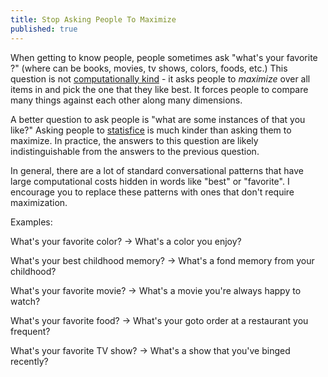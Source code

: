 ```yaml
---
title: Stop Asking People To Maximize
published: true
---
```

When getting to know people, people sometimes ask "what's your favorite <category>?" (where <category> can be books, movies, tv shows, colors, foods, etc.) This question is not [computationally kind](https://www.goodreads.com/quotes/tag/computational-kindness) - it asks people to _maximize_ over all items in <category> and pick the one that they like best. It forces people to compare many things against each other along many dimensions.

A better question to ask people is "what are some instances of <category> that you like?" Asking people to [statisfice](https://www.wikiwand.com/en/Satisficing) is much kinder than asking them to maximize. In practice, the answers to this question are likely indistinguishable from the answers to the previous question. 

In general, there are a lot of standard conversational patterns that have large computational costs hidden in words like "best" or "favorite". I encourage you to replace these patterns with ones that don't require maximization.

Examples:

What's your favorite color? -> What's a color you enjoy?

What's your best childhood memory? -> What's a fond memory from your childhood?

What's your favorite movie? -> What's a movie you're always happy to watch?

What's your favorite food? -> What's your goto order at a restaurant you frequent? 

What's your favorite TV show? -> What's a show that you've binged recently?